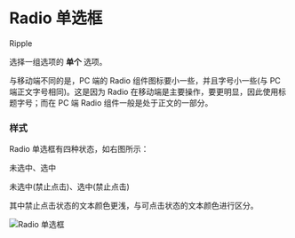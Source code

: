 # Radio 单选框

<span class="tag ripple">Ripple</span>

选择一组选项的 **单个** 选项。

与移动端不同的是，PC 端的 Radio 组件图标要小一些，并且字号小一些(与 PC 端正文字号相同)。这是因为 Radio 在移动端是主要操作，要更明显，因此使用标题字号；而在 PC 端 Radio 组件一般是处于正文的一部分。

### 样式

<div class="imgblock">
  <div class="sm">
    <p>Radio 单选框有四种状态，如右图所示：</p>
    <p>未选中、选中</p>
    <p>未选中(禁止点击)、选中(禁止点击)</p>
    <p>其中禁止点击状态的文本颜色更浅，与可点击状态的文本颜色进行区分。</p>
  </div>
  <div class="sm">
    <img class="img" src="https://ws1.sinaimg.cn/large/006oPFLAly1frzggbvoabj30k00ckjrw.jpg" alt="Radio 单选框"/>
  </div>
</div>
